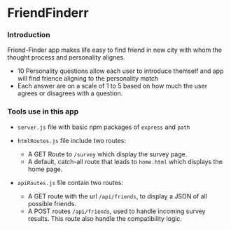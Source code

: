 # FriendFinderr
### Introduction 

Friend-Finder app makes life easy to find friend in new city with whom the thought process and personality alignes. 

* 10 Personality questions allow each user to introduce themself and app will find frience aligning to the personality match 
* Each answer are on a scale of 1 to 5 based on how much the user agrees or disagrees with a question.

### Tools use in this app 
* `server.js` file with basic npm packages of `express` and `path`
* `htmlRoutes.js` file include two routes:
   * A GET Route to `/survey` which display the survey page.
   * A default, catch-all route that leads to `home.html` which displays the home page.

* `apiRoutes.js` file contain two routes:
   * A GET route with the url `/api/friends`, to display a JSON of all possible friends.
   * A POST routes `/api/friends`, used to handle incoming survey results. This route also handle the compatibility logic.